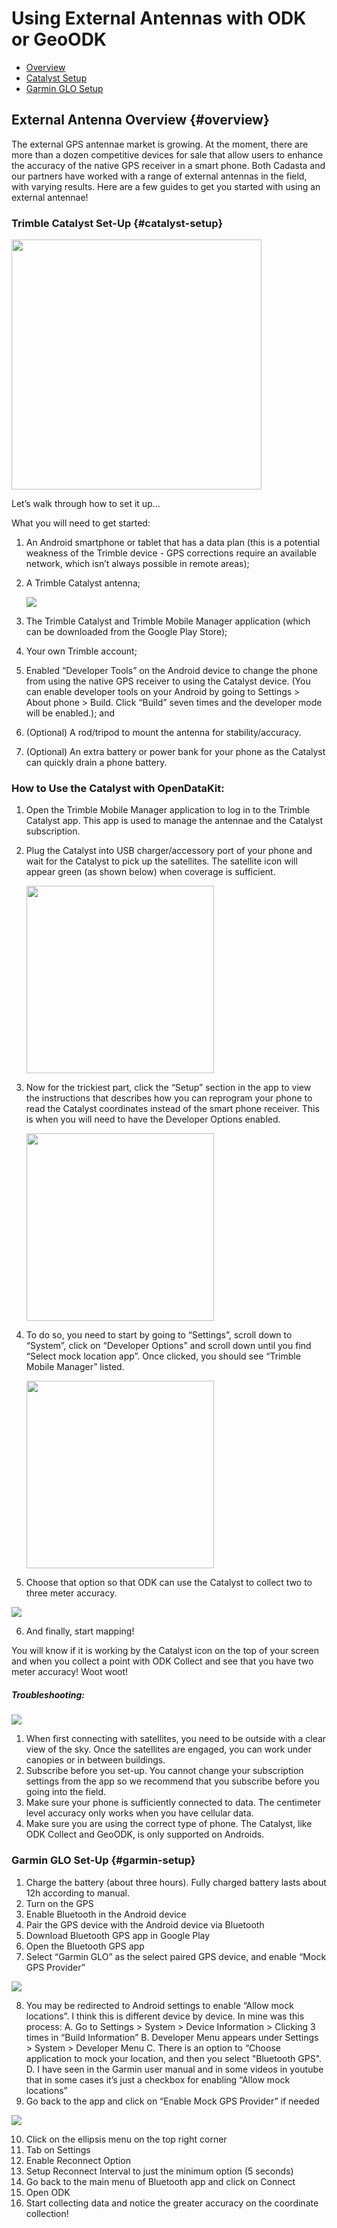 # Using External Antennas with ODK or GeoODK

* [Overview](#overview)
* [Catalyst Setup](#catalyst-setup)
* [Garmin GLO Setup](#garmin-setup)

## External Antenna Overview {#overview}

The external GPS antennae market is growing. At the moment, there are more than a dozen competitive devices for sale that allow users to enhance the accuracy of the native GPS receiver in a smart phone. Both Cadasta and our partners have worked with a range of external antennas in the field, with varying results. Here are a few guides to get you started with using an external antennae!

### Trimble Catalyst Set-Up {#catalyst-setup}

<img src="/assets/catalyst/catalyst.jpg" width="400" />

Let’s walk through how to set it up… 

What you will need to get started:
1. An Android smartphone or tablet that has a data plan (this is a potential weakness of the Trimble device - GPS corrections require an available network, which isn’t always possible in remote areas);
2. A Trimble Catalyst antenna;

	![](/assets/catalyst/trimble-apps.png)

3. The Trimble Catalyst and Trimble Mobile Manager application (which can be downloaded from the Google Play Store);
4. Your own Trimble account; 
5. Enabled “Developer Tools” on the Android device to change the phone from using the native GPS receiver to using the Catalyst device. (You can enable developer tools on your Android by going to Settings > About phone > Build. Click “Build” seven times and the developer mode will be enabled.); and
6. (Optional) A rod/tripod to mount the antenna for stability/accuracy.  
7. (Optional) An extra battery or power bank for your phone as the Catalyst can quickly drain a phone battery.

### How to Use the Catalyst with OpenDataKit:

1. Open the Trimble Mobile Manager application to log in to the Trimble Catalyst app. This app is used to manage the antennae and the Catalyst subscription.
2. Plug the Catalyst into USB charger/accessory port of your phone and wait for the Catalyst to pick up the satellites. The satellite icon will appear green (as shown below) when coverage is sufficient. 

	<img src="/assets/catalyst/developer-options-1.png" width="300" />

3. Now for the trickiest part, click the “Setup” section in the app to view the instructions that describes how you can reprogram your phone to read the Catalyst coordinates instead of the smart phone receiver. This is when you will need to have the Developer Options enabled. 

	<img src="/assets/catalyst/developer-options-2.png" width="300" />

4. To do so, you need to start by going to “Settings”, scroll down to “System”, click on “Developer Options” and scroll down until you find “Select mock location app”.  Once clicked, you should see “Trimble Mobile Manager” listed. 

	<img src="/assets/catalyst/developer-options-3.png" width="300" />

5. Choose that option so that ODK can use the Catalyst to collect two to three meter accuracy.

![](/assets/catalyst/2m-accuracy.png)

6. And finally, start mapping!

You will know if it is working by the Catalyst icon on the top of your screen and when you collect a point with ODK Collect and see that you have two meter accuracy!  Woot woot!

##### Troubleshooting:

![](/assets/catalyst/screens.png)

1. When first connecting with satellites, you need to be outside with a clear view of the sky. Once the satellites are engaged, you can work under canopies or in between buildings.
2. Subscribe before you set-up. You cannot change your subscription settings from the app so we recommend that you subscribe before you going into the field. 
3. Make sure your phone is sufficiently connected to data. The centimeter level accuracy only works when you have cellular data. 
4. Make sure you are using the correct type of phone. The Catalyst, like ODK Collect and GeoODK, is only supported on Androids.


### Garmin GLO Set-Up {#garmin-setup}

1. Charge the battery (about three hours). Fully charged battery lasts about 12h according to manual. 
2. Turn on the GPS
3. Enable Bluetooth in the Android device
4. Pair the GPS device with the Android device via Bluetooth
5. Download Bluetooth GPS app in Google Play
6. Open the Bluetooth GPS app
7. Select “Garmin GLO” as the select paired GPS device, and enable “Mock GPS Provider”

![](/assets/catalyst/garmin-1.png)

8. You may be redirected to Android settings to enable “Allow mock locations”. I think this is different device by device. In mine was this process: 
	A. Go to Settings > System > Device Information > Clicking 3 times in “Build Information”
	B. Developer Menu appears under Settings > System > Developer Menu
	C. There is an option to “Choose application to mock your location, and then you select "Bluetooth GPS". 
	D. I have seen in the Garmin user manual and in some videos in youtube that in some cases it’s just a checkbox for enabling “Allow mock locations”
9. Go back to the app and click on “Enable Mock GPS Provider” if needed

![](/assets/catalyst/garmin-2.png)

10. Click on the ellipsis menu on the top right corner 
11. Tab on Settings
12. Enable Reconnect Option 
13. Setup Reconnect Interval to just the minimum option (5 seconds)
14. Go back to the main menu of Bluetooth app and click on Connect
15. Open ODK 
16. Start collecting data and notice the greater accuracy on the coordinate collection!


